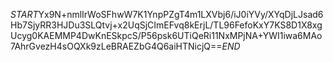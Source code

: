 $START$Yx9N+nmlIrWoSFhwW7K1YnpPZgT4m1LXVbj6/iJ0iYVy/XYqDjLJsad6Hb7SjyRR3HJDu3SLQtvj+x2UqSjCImEFvq8kErjL/TL96FefoKxY7KS8D1X8xgUcyg0KAEMMP4DwKnESkpcS/P56psk6UTiQeRi11NxMPjNA+YWI1iwa6MAo7AhrGvezH4sOQXk9zLeBRAEZbG4Q6aiHTNicjQ==$END$